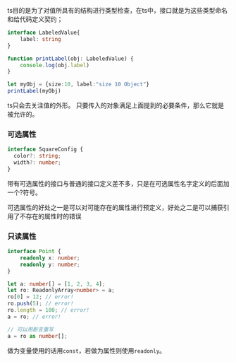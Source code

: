 ts目的是为了对值所具有的结构进行类型检查，在ts中，接口就是为这些类型命名和给代码定义契约；



```ts
interface LabeledValue{
    label: string
}

function printLabel(obj: LabeledValue) {
    console.log(obj.label)
}

let myObj = {size:10, label:"size 10 Object"}
printLabel(myObj)
```
ts只会去关注值的外形。 只要传入的对象满足上面提到的必要条件，那么它就是被允许的。

### 可选属性
```ts
interface SquareConfig {
  color?: string;
  width?: number;
}
```
带有可选属性的接口与普通的接口定义差不多，只是在可选属性名字定义的后面加一个?符号。

可选属性的好处之一是可以对可能存在的属性进行预定义，好处之二是可以捕获引用了不存在的属性时的错误

### 只读属性
```ts
interface Point {
    readonly x: number;
    readonly y: number;
}

let a: number[] = [1, 2, 3, 4];
let ro: ReadonlyArray<number> = a;
ro[0] = 12; // error!
ro.push(5); // error!
ro.length = 100; // error!
a = ro; // error!

// 可以用断言重写
a = ro as number[];
```

做为变量使用的话用`const`，若做为属性则使用`readonly`。
